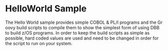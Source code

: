 # HelloWorld Sample
The Hello World sample provides simple COBOL & PL/I programs and the Gr oovy build scripts to compile them to show the simplest form of using DBB to build z/OS programs.  In order to keep the build scripts as simple as possible, hard coded values are used and need to be changed in order for the script to run on your system.





